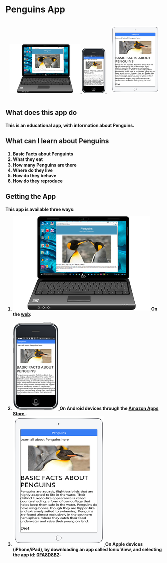 <h1>Penguins App</h1>

  <br>
    <center>
      <a href="http://scottnakada.github.io/Penguins/yoPenguins/dist/public/index.html">
        <img src="images/LaptopPenguins.png" width="45%">
      </a>
      <a href="http://www.amazon.com/Quickstart-Prototypes-Learn-about-Penguins/dp/B01486HQ9Y/ref=sr_1_4?s=mobile-apps&ie=UTF8&qid=1440172469&sr=1-4&keywords=penguins&refinements=p_n_theme_browse-bin%3A2479024011">
        <img src="images/AndroidPenguins.png" width="15%">
      </a>&nbsp;&nbsp;&nbsp;
      <a href="http://scottnakada.github.io/Penguins/#ios">
        <img src="images/iPadPenguins.png" width="30%">
      </a>
    </center>
  <br>
                    
<h2>What does this app do</h2>
  <h4>
    <p>
      This is an educational app, with information about Penguins.
    </p>
  </h4>
  <h2>What can I learn about Penguins</h2>
    <h4>
      <ol>
        <li>Basic Facts about Penguints</li>
        <li>What they eat</li>
        <li>How many Penguins are there</li>
        <li>Where do they live</li>
        <li>How do they behave</li>
        <li>How do they reproduce</li>
      </ol>
    </h4>

  <h2>Getting the App</h2>
    <h4>
      <p>
        This app is available three ways:
      </p>
      <ol>
        <li>
          <a href="http://scottnakada.github.io/Penguins/yoPenguins/dist/public/index.html">
            <img src="images/LaptopPenguins.png"/>
          </a>
          On the <a href="http://scottnakada.github.io/Penguins/yoPenguins/dist/public/index.html">web</a>:<br><br>
        </li>
        <li>
          <a href="http://www.amazon.com/Quickstart-Prototypes-Learn-about-Penguins/dp/B01486HQ9Y/ref=sr_1_4?s=mobile-apps&ie=UTF8&qid=1440172469&sr=1-4&keywords=penguins&refinements=p_n_theme_browse-bin%3A2479024011">
            <img src="images/AndroidPenguins.png"/>
          </a>
          On Android devices through the
          <a href="http://www.amazon.com/Quickstart-Prototypes-Learn-about-Penguins/dp/B01486HQ9Y/ref=sr_1_4?s=mobile-apps&ie=UTF8&qid=1440172469&sr=1-4&keywords=penguins&refinements=p_n_theme_browse-bin%3A2479024011">
            Amazon Apps Store
          </a>.
        </li>
        <li>
          <a href="http://scottnakada.github.io/Penguins/index.html#ios">
            <img src="images/iPadPenguins.png"/>
          </a>
          On Apple devices (iPhone/iPad), by downloading an app called Ionic View, and selecting the
          app id: <a href="http://scottnakada.github.io/Penguins/index.html#ios">0FA8D8B2</a>:<br><br>
        </li>
      </ol>
    </h4>

